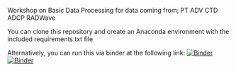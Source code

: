 Workshop on Basic Data Processing for data coming from;
  PT
  ADV
  CTD
  ADCP
  RADWave


You can clone this repository and create an Anaconda environment with the included requirements.txt file

Alternatively, you can run this via binder at the following link: 
[![Binder](https://mybinder.org/badge_logo.svg)](https://mybinder.org/v2/gh/rvdeo/one_tree_Tutorial_adv_ctd_adcp_radwave.git/main)
[![Binder](https://mybinder.org/badge_logo.svg)](https://mybinder.org/v2/gh/rvdeo/one_tree_Tutorial_adv_ctd_adcp_radwave.git/main)

